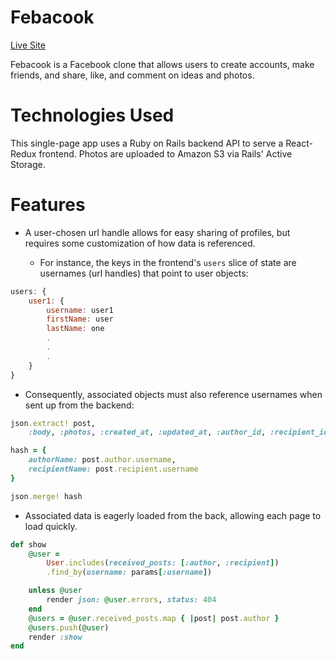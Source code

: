 # Febacook
[Live Site](https://febacook.herokuapp.com/#/)

Febacook is a Facebook clone that allows users to create accounts, make friends, and share, like, and comment on ideas and photos. 

# Technologies Used
This single-page app uses a Ruby on Rails backend API to serve a React-Redux frontend. Photos are uploaded to Amazon S3 via Rails' Active Storage.

# Features
* A user-chosen url handle allows for easy sharing of profiles, but requires some customization of how data is referenced. 

  * For instance, the keys in the frontend's `users` slice of state are usernames (url handles) that point to user objects:

``` jsx
users: {
    user1: {
        username: user1
        firstName: user
        lastName: one
        .
        .
        .
    }
}
```

  * Consequently, associated objects must also reference usernames when sent up from the backend:

``` ruby
json.extract! post, 
    :body, :photos, :created_at, :updated_at, :author_id, :recipient_id

hash = { 
    authorName: post.author.username, 
    recipientName: post.recipient.username 
}

json.merge! hash 


```

* Associated data is eagerly loaded from the back, allowing each page to load quickly.

``` ruby
def show
    @user = 
        User.includes(received_posts: [:author, :recipient])
        .find_by(username: params[:username])

    unless @user
        render json: @user.errors, status: 404
    end
    @users = @user.received_posts.map { |post| post.author }
    @users.push(@user) 
    render :show
end
```



